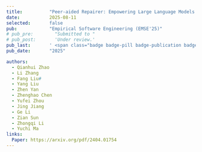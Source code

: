 ```yaml
---
title:          "Peer-aided Repairer: Empowering Large Language Models to Repair Advanced Student Assignments"
date:           2025-08-11
selected:       false
pub:            "Empirical Software Engineering (EMSE'25)"
# pub_pre:        "Submitted to "
# pub_post:       'Under review.'
pub_last:       ' <span class="badge badge-pill badge-publication badge-success">CCF-A</span>'
pub_date:       "2025"

authors:
  - Qianhui Zhao
  - Li Zhang
  - Fang Liu#
  - Yang Liu
  - Zhen Yan
  - Zhenghao Chen
  - Yufei Zhou
  - Jing Jiang
  - Ge Li
  - Zian Sun
  - Zhongqi Li
  - Yuchi Ma
links:
  Paper: https://arxiv.org/pdf/2404.01754
---
```

